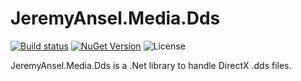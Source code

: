 # JeremyAnsel.Media.Dds

[![Build status](https://ci.appveyor.com/api/projects/status/guqfmufo41h0olp5/branch/master?svg=true)](https://ci.appveyor.com/project/JeremyAnsel/jeremyansel-media-dds/branch/master)
[![NuGet Version](https://img.shields.io/nuget/v/JeremyAnsel.Media.Dds)](https://www.nuget.org/packages/JeremyAnsel.Media.Dds)
![License](https://img.shields.io/github/license/JeremyAnsel/JeremyAnsel.Media.Dds)

JeremyAnsel.Media.Dds is a .Net library to handle DirectX .dds files.
